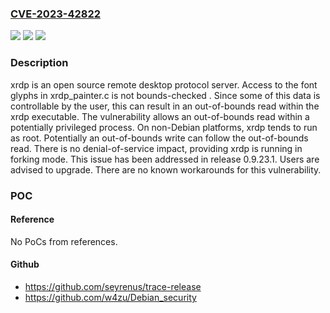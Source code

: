 ### [CVE-2023-42822](https://cve.mitre.org/cgi-bin/cvename.cgi?name=CVE-2023-42822)
![](https://img.shields.io/static/v1?label=Product&message=xrdp&color=blue)
![](https://img.shields.io/static/v1?label=Version&message=%3D%20%3C%200.9.23.1%20&color=brighgreen)
![](https://img.shields.io/static/v1?label=Vulnerability&message=CWE-125%3A%20Out-of-bounds%20Read&color=brighgreen)

### Description

 xrdp is an open source remote desktop protocol server. Access to the font glyphs in xrdp_painter.c is not bounds-checked . Since some of this data is controllable by the user, this can result in an out-of-bounds read within the xrdp executable. The vulnerability allows an out-of-bounds read within a potentially privileged process. On non-Debian platforms, xrdp tends to run as root. Potentially an out-of-bounds write can follow the out-of-bounds read. There is no denial-of-service impact, providing xrdp is running in forking mode. This issue has been addressed in release 0.9.23.1. Users are advised to upgrade. There are no known workarounds for this vulnerability.

### POC

#### Reference
No PoCs from references.

#### Github
- https://github.com/seyrenus/trace-release
- https://github.com/w4zu/Debian_security

